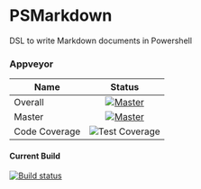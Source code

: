 # PSMarkdown
DSL to write Markdown documents in Powershell

### Appveyor
| Name        | Status           |
| ------------- |:-------------:| 
| Overall      | [![Master](https://ci.appveyor.com/api/projects/status/qhmgyx1dg861wvh9/branch/master?svg=true&passingText=Overall%20-%20OK)](https://ci.appveyor.com/project/bateskevin/psmarkdown/branch/master)  | 
| Master      | [![Master](https://ci.appveyor.com/api/projects/status/qhmgyx1dg861wvh9/branch/master?svg=true&passingText=master%20-%20OK)](https://ci.appveyor.com/project/bateskevin/psmarkdown/branch/master)      |
| Code Coverage      | ![Test Coverage](https://img.shields.io/badge/coverage.svg)      |

#### Current Build

[![Build status](https://ci.appveyor.com/api/projects/status/qhmgyx1dg861wvh9?svg=true)](https://ci.appveyor.com/project/bateskevin/psmarkdown)


